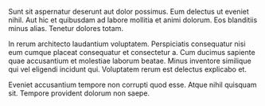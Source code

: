 Sunt sit aspernatur deserunt aut dolor possimus. Eum delectus ut eveniet nihil. Aut hic et quibusdam ad labore mollitia et animi dolorum. Eos blanditiis minus alias. Tenetur dolores totam.
 In rerum architecto laudantium voluptatem. Perspiciatis consequatur nisi eum cumque placeat consequatur et consectetur a. Cum ducimus sapiente quae accusantium et molestiae laborum beatae. Minus inventore similique qui vel eligendi incidunt qui. Voluptatem rerum est delectus explicabo et.
 Eveniet accusantium tempore non corrupti quod esse. Atque nihil quisquam sit. Tempore provident dolorum non saepe.